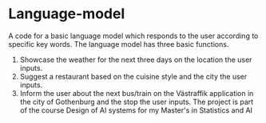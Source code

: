 # Language-model
A code for a basic language model which responds to the user according to specific key words. 
The language model has three basic functions. 
1) Showcase the weather for the next three days on the location the user inputs.
2) Suggest a restaurant based on the cuisine style and the city the user inputs.
3) Inform the user about the next bus/train on the Västraffik application in the city of Gothenburg and the stop the user inputs.
The project is part of the course Design of AI systems for my Master's in Statistics and AI
